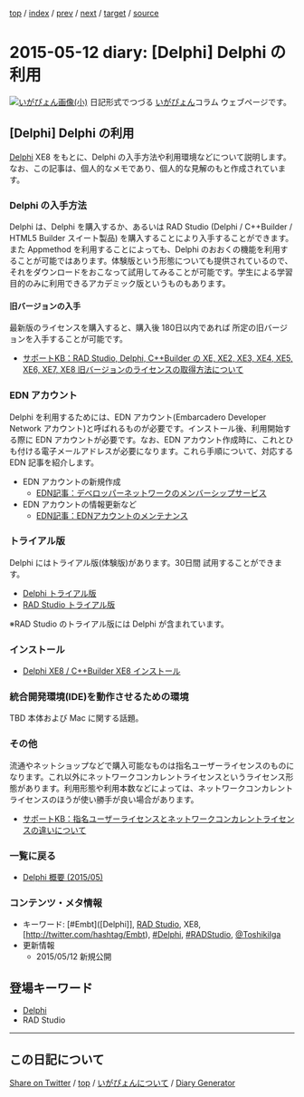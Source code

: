 [top](../index.html) 
 / [index](https://igapyon.github.io/diary/2015/index.html) 
 / [prev](https://igapyon.github.io/diary/2015/ig150511.html) 
 / [next](https://igapyon.github.io/diary/2015/ig150513.html) 
 / [target](https://igapyon.github.io/diary/2015/ig150512.html) 
 / [source](https://github.com/igapyon/diary/blob/gh-pages/2015/ig150512.html.src.md) 

2015-05-12 diary: [Delphi] Delphi の利用
=====================================================================================================
[![いがぴょん画像(小)](https://igapyon.github.io/diary/images/iga200306s.jpg "いがぴょん")](https://igapyon.github.io/diary/memo/memoigapyon.html) 日記形式でつづる [いがぴょん](https://igapyon.github.io/diary/memo/memoigapyon.html)コラム ウェブページです。

## [Delphi] Delphi の利用

[Delphi](../keyword/delphi.html) XE8 をもとに、Delphi の入手方法や利用環境などについて説明します。
なお、この記事は、個人的なメモであり、個人的な見解のもと作成されています。


### Delphi の入手方法

Delphi は、Delphi を購入するか、あるいは RAD Studio (Delphi / C++Builder / HTML5 Builder スイート製品) を購入することにより入手することができます。また Appmethod を利用することによっても、Delphi のおおくの機能を利用することが可能ではあります。体験版という形態についても提供されているので、それをダウンロードをおこなって試用してみることが可能です。学生による学習目的のみに利用できるアカデミック版というものもあります。


#### 旧バージョンの入手

最新版のライセンスを購入すると、購入後 180日以内であれば 所定の旧バージョンを入手することが可能です。

* [サポートKB：RAD Studio, Delphi, C++Builder の XE, XE2, XE3, XE4, XE5, XE6, XE7, XE8 旧バージョンのライセンスの取得方法について](http://support.embarcadero.com/jp/article/40874)



### EDN アカウント

Delphi を利用するためには、EDN アカウント(Embarcadero Developer Network アカウント)と呼ばれるものが必要です。インストール後、利用開始する際に EDN アカウントが必要です。なお、EDN アカウント作成時に、これとひも付ける電子メールアドレスが必要になります。これら手順について、対応する EDN 記事を紹介します。

* EDN アカウントの新規作成
  * [EDN記事：デベロッパーネットワークのメンバーシップサービス](http://edn.embarcadero.com/jp/article/33532)
* EDN アカウントの情報更新など
  * [EDN記事：EDNアカウントのメンテナンス](http://edn.embarcadero.com/jp/article/40006)



### トライアル版

Delphi にはトライアル版(体験版)があります。30日間 試用することができます。

* [Delphi トライアル版](http://www.embarcadero.com/jp/products/delphi/downloads?redirect=downloads)
* [RAD Studio トライアル版](http://www.embarcadero.com/jp/products/rad-studio/downloads?redirect=downloads)

※RAD Studio のトライアル版には Delphi が含まれています。


### インストール


* [Delphi XE8 / C++Builder XE8 インストール](https://igapyon.github.io/diary/2015/ig150418.html)



### 統合開発環境(IDE)を動作させるための環境

TBD 本体および Mac に関する話題。


### その他

流通やネットショップなどで購入可能なものは指名ユーザーライセンスのものになります。これ以外にネットワークコンカレントライセンスというライセンス形態があります。利用形態や利用本数などによっては、ネットワークコンカレントライセンスのほうが使い勝手が良い場合があります。

* [サポートKB：指名ユーザーライセンスとネットワークコンカレントライセンスの違いについて](http://support.embarcadero.com/jp/article/38752)



### 一覧に戻る


* [Delphi 概要 (2015/05)](https://igapyon.github.io/diary/2015/ig150511.html)



### コンテンツ・メタ情報


* キーワード: [#Embt]([Delphi]], [RAD Studio](https://www.embarcadero.com/jp/products/rad-studio), XE8, [http://twitter.com/hashtag/Embt), [#Delphi](http://twitter.com/hashtag/Delphi), [#RADStudio](http://twitter.com/hashtag/RADStudio), [@ToshikiIga](http://twitter.com/ToshikiIga)
* 更新情報
  * 2015/05/12 新規公開



## 登場キーワード

* [Delphi](../keyword/delphi.html)
* RAD Studio

----------------------------------------------------------------------------------------------------

## この日記について

[Share on Twitter](https://twitter.com/intent/tweet?hashtags=igapyon%2Cdiary%2C%E3%81%84%E3%81%8C%E3%81%B4%E3%82%87%E3%82%93%2CDelphi%2CRAD+Studio&text=%5BDelphi%5D+Delphi+%E3%81%AE%E5%88%A9%E7%94%A8&url=https%3A%2F%2Figapyon.github.io%2Fdiary%2F2015%2Fig150512.html) / [top](../index.html) / [いがぴょんについて](https://igapyon.github.io/diary/memo/memoigapyon.html) / [Diary Generator](https://github.com/igapyon/igapyonv3)
